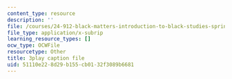 ```yaml
---
content_type: resource
description: ''
file: /courses/24-912-black-matters-introduction-to-black-studies-spring-2017/51110e228d29b155cb0132f3089b6681_CvT9dMwuHhQ.srt
file_type: application/x-subrip
learning_resource_types: []
ocw_type: OCWFile
resourcetype: Other
title: 3play caption file
uid: 51110e22-8d29-b155-cb01-32f3089b6681
---
```

